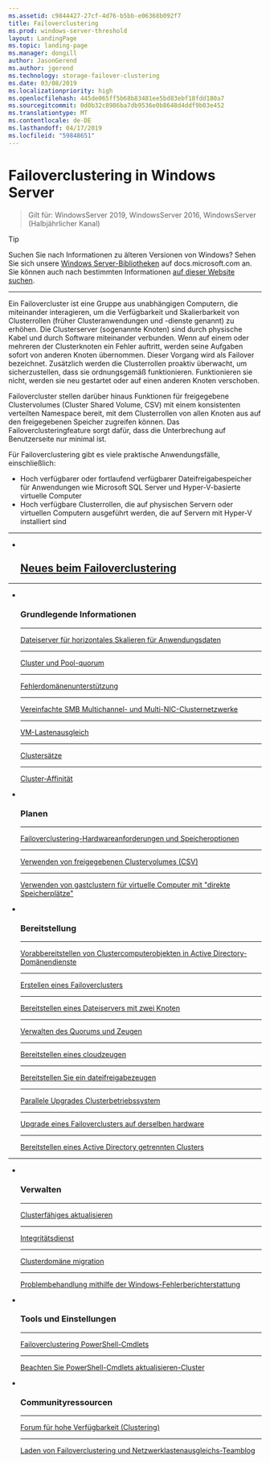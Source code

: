 ```yaml
---
ms.assetid: c9844427-27cf-4d76-b5bb-e06368b092f7
title: Failoverclustering
ms.prod: windows-server-threshold
layout: LandingPage
ms.topic: landing-page
ms.manager: dongill
author: JasonGerend
ms.author: jgerend
ms.technology: storage-failover-clustering
ms.date: 03/08/2019
ms.localizationpriority: high
ms.openlocfilehash: 445de065ff5b68b83481ee5bd83ebf18fdd180a7
ms.sourcegitcommit: 0d0b32c8986ba7db9536e0b8648d4ddf9b03e452
ms.translationtype: MT
ms.contentlocale: de-DE
ms.lasthandoff: 04/17/2019
ms.locfileid: "59848651"
---
```

# <a name="failover-clustering-in-windows-server"></a>Failoverclustering in Windows Server

> Gilt für: WindowsServer 2019, WindowsServer 2016, WindowsServer (Halbjährlicher Kanal)

>[!TIP]
> Suchen Sie nach Informationen zu älteren Versionen von Windows? Sehen Sie sich unsere [Windows Server-Bibliotheken](/previous-versions/windows/) auf docs.microsoft.com an. Sie können auch nach bestimmten Informationen [auf dieser Website suchen](https://docs.microsoft.com/search/index?search=Windows+Server&dataSource=previousVersions).

<hr />

Ein Failovercluster ist eine Gruppe aus unabhängigen Computern, die miteinander interagieren, um die Verfügbarkeit und Skalierbarkeit von Clusterrollen (früher Clusteranwendungen und -dienste genannt) zu erhöhen. Die Clusterserver (sogenannte Knoten) sind durch physische Kabel und durch Software miteinander verbunden. Wenn auf einem oder mehreren der Clusterknoten ein Fehler auftritt, werden seine Aufgaben sofort von anderen Knoten übernommen. Dieser Vorgang wird als Failover bezeichnet. Zusätzlich werden die Clusterrollen proaktiv überwacht, um sicherzustellen, dass sie ordnungsgemäß funktionieren. Funktionieren sie nicht, werden sie neu gestartet oder auf einen anderen Knoten verschoben.

Failovercluster stellen darüber hinaus Funktionen für freigegebene Clustervolumes (Cluster Shared Volume, CSV) mit einem konsistenten verteilten Namespace bereit, mit dem Clusterrollen von allen Knoten aus auf den freigegebenen Speicher zugreifen können. Das Failoverclusteringfeature sorgt dafür, dass die Unterbrechung auf Benutzerseite nur minimal ist.

Für Failoverclustering gibt es viele praktische Anwendungsfälle, einschließlich:
* Hoch verfügbarer oder fortlaufend verfügbarer Dateifreigabespeicher für Anwendungen wie Microsoft SQL Server und Hyper-V-basierte virtuelle Computer
* Hoch verfügbare Clusterrollen, die auf physischen Servern oder virtuellen Computern ausgeführt werden, die auf Servern mit Hyper-V installiert sind

<hr />

<ul class="cardsF panelContent">
<li>
                         <div class="cardSize">
                                <div class="cardPadding">
                                    <div class="card">
                                        <div class="cardImageOuter">
                                            <div class="cardImage">
                                                <img src="../media/i-whats-new.svg" alt="" />
                                            </div>
                                        </div>
                                        <div class="cardText">
                                        <h2><a href="whats-new-in-failover-clustering.md">Neues beim Failoverclustering</a></h2>
                                        </div>
                                    </div>
                                </div>
                             </div>
                          </a>
                        </li>
                     </ul>
<HR />

<ul class="cardsF panelContent">

<li>
                         <div class="cardSize">
                                <div class="cardPadding">
                                    <div class="card">
                                        <div class="cardImageOuter">
                                            <div class="cardImage">
                                                <img src="../media/i-cluster.svg" alt="" />
                                            </div>
                                        </div>
                                        <div class="cardText">
                                        <h3>Grundlegende Informationen</h3>
<HR />
                                        <p><a href="sofs-overview.md">Dateiserver für horizontales Skalieren für Anwendungsdaten</a></p>
<HR />
                                        <p><a href="../storage/storage-spaces/understand-quorum.md">Cluster und Pool-quorum</a></p>
<HR />
                                        <p><a href="fault-domains.md">Fehlerdomänenunterstützung</a></p>
<HR />
                                        <p><a href="smb-multichannel.md">Vereinfachte SMB Multichannel- und Multi-NIC-Clusternetzwerke</a></p>
<HR />
                                        <p><a href="vm-load-balancing-overview.md">VM-Lastenausgleich</a></p>
<HR />
                                        <p><a href="../storage/storage-spaces/cluster-sets.md">Clustersätze</a></p>
<HR />
                                        <p><a href="cluster-affinity.md">Cluster-Affinität</a></p>
                                        </div>
                                    </div>
                                </div>
                            </div>
                          </a>
                        </li>

<li>
                         <div class="cardSize">
                                <div class="cardPadding">
                                    <div class="card">
                                        <div class="cardImageOuter">
                                            <div class="cardImage">
                                                <img src="../media/i-cluster.svg" alt="" />
                                            </div>
                                        </div>
                                        <div class="cardText">
                                        <h3>Planen</h3>
<HR />
                                        <p><a href="clustering-requirements.md">Failoverclustering-Hardwareanforderungen und Speicheroptionen</a></p>
<HR />
                                        <p><a href="failover-cluster-csvs.md">Verwenden von freigegebenen Clustervolumes (CSV)</a></p>               
<HR />
                                        <p><a href="../storage/storage-spaces/storage-spaces-direct-in-vm.md">Verwenden von gastclustern für virtuelle Computer mit "direkte Speicherplätze"</a></p>
                                        </div>
                                    </div>
                                </div>
                            </div>
                          </a>
                        </li>
<li>
                         <div class="cardSize">
                                <div class="cardPadding">
                                    <div class="card">
                                        <div class="cardImageOuter">
                                            <div class="cardImage">
                                                <img src="../media/i-cluster.svg" alt="" />
                                            </div>
                                        </div>
                                        <div class="cardText">
                                        <h3>Bereitstellung</a></h3> 
<HR />
                                        <p><a href="prestage-cluster-adds.md">Vorabbereitstellen von Clustercomputerobjekten in Active Directory-Domänendienste</a></p>
<HR />
                                        <p><a href="create-failover-cluster.md">Erstellen eines Failoverclusters</a></p> 
<HR />
                                        <p><a href="deploy-two-node-clustered-file-server.md">Bereitstellen eines Dateiservers mit zwei Knoten</a></p> 
<HR />
                                        <p><a href="manage-cluster-quorum.md">Verwalten des Quorums und Zeugen</a></p> 
<HR />
                                        <p><a href="deploy-cloud-witness.md">Bereitstellen eines cloudzeugen</a></p>
<HR />
                                        <p><a href="file-share-witness.md">Bereitstellen Sie ein dateifreigabezeugen</a></p>
<HR />
                                        <p><a href="cluster-operating-system-rolling-upgrade.md">Parallele Upgrades Clusterbetriebssystem</a></p> 
<HR />
                                        <p><a href="upgrade-option-same-hardware.md">Upgrade eines Failoverclusters auf derselben hardware</a></p>
<HR />
                                        <p><a href="https://docs.microsoft.com/previous-versions/windows/it-pro/windows-server-2012-R2-and-2012/dn265970\(v%3dws.11\)">Bereitstellen eines Active Directory getrennten Clusters</a></p>
                                        </div>
                                    </div>
                                </div>
                            </div>
                          </a>
                        </li>
                     </ul>
<HR />
<ul class="cardsF panelContent">
<li>
                         <div class="cardSize">
                                <div class="cardPadding">
                                    <div class="card">
                                        <div class="cardImageOuter">
                                            <div class="cardImage">
                                                <img src="../media/i-cluster.svg" alt="" />
                                            </div>
                                        </div>
                                        <div class="cardText">
                                        <h3>Verwalten</h3>
<HR />
                                        <p><a href="cluster-aware-updating.md">Clusterfähiges aktualisieren</a></p> 
<HR />
                                        <p><a href="health-service-overview.md">Integritätsdienst</a></p>
<HR />
                                        <p><a href="cluster-domain-migration.md">Clusterdomäne migration</a></p>
<HR />
                                        <p><a href="troubleshooting-using-wer-reports.md">Problembehandlung mithilfe der Windows-Fehlerberichterstattung</a></p> 
                                        </div>
                                    </div>
                                </div>
                            </div>
                          </a>
                        </li>
<li>
                         <div class="cardSize">
                                <div class="cardPadding">
                                    <div class="card">
                                        <div class="cardImageOuter">
                                            <div class="cardImage">
                                                <img src="../media/i-cluster.svg" alt="" />
                                            </div>
                                        </div>
                                        <div class="cardText">
                                        <h3>Tools und Einstellungen</a></h3>
<HR />
                                        <p><a href="https://docs.microsoft.com/powershell/module/failoverclusters/?view=win10-ps">Failoverclustering PowerShell-Cmdlets</a></p> 
<HR />
                                        <p><a href="https://docs.microsoft.com/powershell/module/clusterawareupdating/?view=win10-ps">Beachten Sie PowerShell-Cmdlets aktualisieren-Cluster</a></p> 
                                        </div>
                                    </div>
                                </div>
                            </div>
                          </a>
                        </li>
<li>
                         <div class="cardSize">
                                <div class="cardPadding">
                                    <div class="card">
                                        <div class="cardImageOuter">
                                            <div class="cardImage">
                                                <img src="../media/i-cluster.svg" alt="" />
                                            </div>
                                        </div>
                                        <div class="cardText">
                                        <h3>Communityressourcen</a></h3>
<HR />
                                        <p><a href="https://go.microsoft.com/fwlink/p/?LinkId=230641">Forum für hohe Verfügbarkeit (Clustering)</a></p> 
<HR />
                                        <p><a href="http://blogs.msdn.com/b/clustering/">Laden von Failoverclustering und Netzwerklastenausgleichs-Teamblog</a></p> 
                                        </div>
                                    </div>
                                </div>
                            </div>
                          </a>
                        </li>
</ul>
